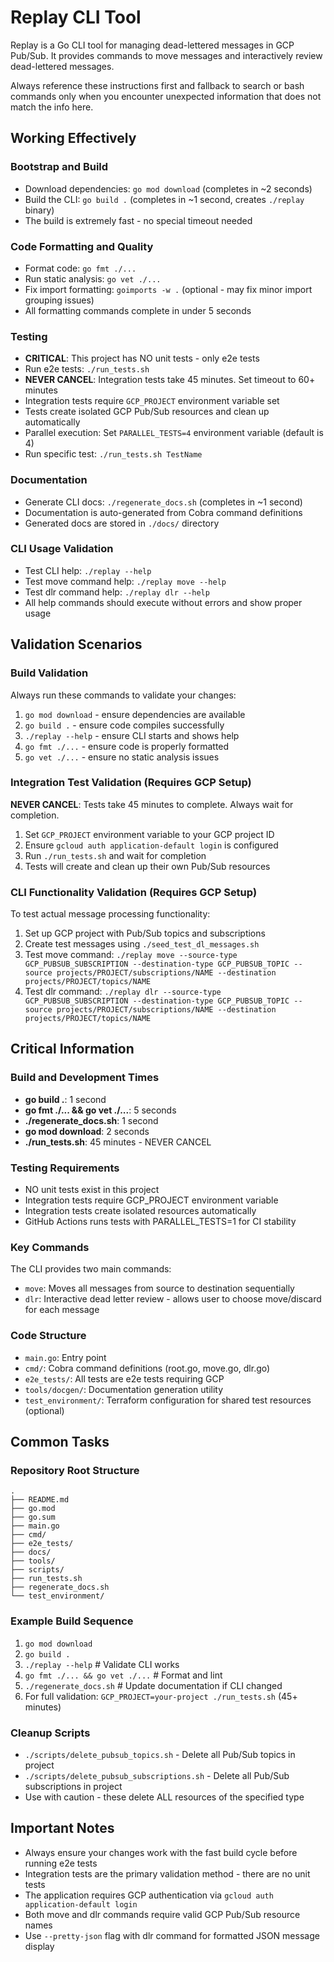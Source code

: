 # Replay CLI Tool

Replay is a Go CLI tool for managing dead-lettered messages in GCP Pub/Sub. It provides commands to move messages and interactively review dead-lettered messages.

Always reference these instructions first and fallback to search or bash commands only when you encounter unexpected information that does not match the info here.

## Working Effectively

### Bootstrap and Build
- Download dependencies: `go mod download` (completes in ~2 seconds)
- Build the CLI: `go build .` (completes in ~1 second, creates `./replay` binary)
- The build is extremely fast - no special timeout needed

### Code Formatting and Quality
- Format code: `go fmt ./...`
- Run static analysis: `go vet ./...`
- Fix import formatting: `goimports -w .` (optional - may fix minor import grouping issues)
- All formatting commands complete in under 5 seconds

### Testing
- **CRITICAL**: This project has NO unit tests - only e2e tests
- Run e2e tests: `./run_tests.sh` 
- **NEVER CANCEL**: Integration tests take 45 minutes. Set timeout to 60+ minutes
- Integration tests require `GCP_PROJECT` environment variable set
- Tests create isolated GCP Pub/Sub resources and clean up automatically
- Parallel execution: Set `PARALLEL_TESTS=4` environment variable (default is 4)
- Run specific test: `./run_tests.sh TestName`

### Documentation
- Generate CLI docs: `./regenerate_docs.sh` (completes in ~1 second)
- Documentation is auto-generated from Cobra command definitions
- Generated docs are stored in `./docs/` directory

### CLI Usage Validation
- Test CLI help: `./replay --help`
- Test move command help: `./replay move --help`  
- Test dlr command help: `./replay dlr --help`
- All help commands should execute without errors and show proper usage

## Validation Scenarios

### Build Validation
Always run these commands to validate your changes:
1. `go mod download` - ensure dependencies are available
2. `go build .` - ensure code compiles successfully
3. `./replay --help` - ensure CLI starts and shows help
4. `go fmt ./...` - ensure code is properly formatted
5. `go vet ./...` - ensure no static analysis issues

### Integration Test Validation (Requires GCP Setup)
**NEVER CANCEL**: Tests take 45 minutes to complete. Always wait for completion.
1. Set `GCP_PROJECT` environment variable to your GCP project ID
2. Ensure `gcloud auth application-default login` is configured
3. Run `./run_tests.sh` and wait for completion
4. Tests will create and clean up their own Pub/Sub resources

### CLI Functionality Validation (Requires GCP Setup)
To test actual message processing functionality:
1. Set up GCP project with Pub/Sub topics and subscriptions
2. Create test messages using `./seed_test_dl_messages.sh` 
3. Test move command: `./replay move --source-type GCP_PUBSUB_SUBSCRIPTION --destination-type GCP_PUBSUB_TOPIC --source projects/PROJECT/subscriptions/NAME --destination projects/PROJECT/topics/NAME`
4. Test dlr command: `./replay dlr --source-type GCP_PUBSUB_SUBSCRIPTION --destination-type GCP_PUBSUB_TOPIC --source projects/PROJECT/subscriptions/NAME --destination projects/PROJECT/topics/NAME`

## Critical Information

### Build and Development Times
- **go build .**: 1 second
- **go fmt ./... && go vet ./...**: 5 seconds  
- **./regenerate_docs.sh**: 1 second
- **go mod download**: 2 seconds
- **./run_tests.sh**: 45 minutes - NEVER CANCEL

### Testing Requirements
- NO unit tests exist in this project
- Integration tests require GCP_PROJECT environment variable
- Integration tests create isolated resources automatically
- GitHub Actions runs tests with PARALLEL_TESTS=1 for CI stability

### Key Commands
The CLI provides two main commands:
- `move`: Moves all messages from source to destination sequentially
- `dlr`: Interactive dead letter review - allows user to choose move/discard for each message

### Code Structure
- `main.go`: Entry point
- `cmd/`: Cobra command definitions (root.go, move.go, dlr.go)
- `e2e_tests/`: All tests are e2e tests requiring GCP
- `tools/docgen/`: Documentation generation utility
- `test_environment/`: Terraform configuration for shared test resources (optional)

## Common Tasks

### Repository Root Structure
```
.
├── README.md
├── go.mod
├── go.sum  
├── main.go
├── cmd/
├── e2e_tests/
├── docs/
├── tools/
├── scripts/
├── run_tests.sh
├── regenerate_docs.sh
└── test_environment/
```

### Example Build Sequence
1. `go mod download`
2. `go build .`
3. `./replay --help` # Validate CLI works
4. `go fmt ./... && go vet ./...` # Format and lint
5. `./regenerate_docs.sh` # Update documentation if CLI changed
6. For full validation: `GCP_PROJECT=your-project ./run_tests.sh` (45+ minutes)

### Cleanup Scripts
- `./scripts/delete_pubsub_topics.sh` - Delete all Pub/Sub topics in project
- `./scripts/delete_pubsub_subscriptions.sh` - Delete all Pub/Sub subscriptions in project
- Use with caution - these delete ALL resources of the specified type

## Important Notes
- Always ensure your changes work with the fast build cycle before running e2e tests
- Integration tests are the primary validation method - there are no unit tests
- The application requires GCP authentication via `gcloud auth application-default login`
- Both move and dlr commands require valid GCP Pub/Sub resource names
- Use `--pretty-json` flag with dlr command for formatted JSON message display